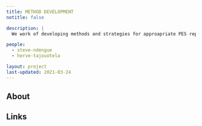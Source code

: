 ```yaml
---
title: METHOD DEVELOPMENT
notitle: false

description: |
  We work of developing methods and strategies for approapriate PES representation and quantum dynamical simulations.

people:
  - steve-ndengue
  - herve-tajouotela

layout: project
last-updated: 2021-03-24
---
```


<!--- 
<img style="padding-top:5pt;" src="https://care.hw.ac.uk/img/logos/royal-society.png" height="60pt">
--->

## About

<!--- <p>
The project will build on the complementary strengths among Robotics and AI researchers at Heriot-Watt University (HWU) and experts in autonomous agents and machine ethics at University College Dublin (UCD), to investigate the requirements, the feasibility, and the potential of ethical machines methods in the context of Robotics for Ambient Assisted Living (AAL) applications.
</p>

<p>
Robots that live together with humans must not only master the mechanical and computational challenges of performing human-like tasks, but also support, provide companionship and cooperate with humans. In this context, it is essential that we are able to trust that the robots will act in an ethically responsible manner (allowing the human privacy, while balancing it with the concerns of administering medication on time or holding conversations with patients that are not patronizing, and yet patient). While these concerns are intuitively known (or explainable) to human beings, it is extremely difficult to know if these are even expressible in computational media. What kind of ethical behaviour would be of most importance? Can we express them in algorithmic form? Can they be implemented into a robot? How would we validate a claimed ‘ethical robot’ are the principal questions that this project seeks to ask. Answers to these questions would directly impact how assistive technologies are accepted and deployed in society, and how confident we may be, of them being able to provide better support to the differently-abled and to the millions of unpaid carers in our countries.
</p>

<p>
Specific objectives over the next two years include:
<ul>
  <li>Interact with multiple stakeholders to elicit requirements and understand the likely impact of machine ethics for Robotic AAL systems designed for long-term deployment in home environments and different care settings.</li>
  <li>Map out research questions and investigate how to embed Ethics in AAL systems involving sensors, connected data, machine learning, AI and robotic components.</li>
  <li>Create demonstrators to showcase agent architectures for ethically acceptable robotic AAL systems.</li>
  <li>Build a consortium of end-users, industry and researchers and define a roadmap to inform future research and development in the area.</li>
</ul>
</p>

This project is funded through 'International Exchanges' programme of The Royal Society.
--->
## Links

<!--- 
1. <a href="https://royalsociety.org/grants-schemes-awards/grants/international-exchanges/">International Exchanges - The Royal Society</a>
--->
